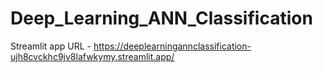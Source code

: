 # Deep_Learning_ANN_Classification
Streamlit app URL - https://deeplearningannclassification-ujh8cvckhc9jv8lafwkymy.streamlit.app/
